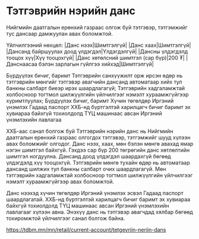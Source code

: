 # Тэтгэврийн нэрийн данс
Нийгмийн даатгалын ерөнхий газраас олгож буй тэтгэвэр, тэтгэмжийг тус дансаар дамжуулан авах боломжтой.  

Үйлчилгээний нөхцөл:
|Данс нээх|Шимтгэлгүй|
|Данс хаах|Шимтгэлгүй|
|Дансанд байршуулах доод үлдэгдэл|Үлдэгдэлгүй|
|Дансны үлдэгдэлд тооцох хүү|Хүү тооцохгүй|
|Данс хөтөлсний шимтгэл (сар бүр)|200 ₮|
|Данснаасаа бэлэн зарлагын гүйлгээ хийхэд|Шимтгэлгүй|

Бүрдүүлэх бичиг, баримт
Тэтгэврийн санхүүжилт орж ирсэн өдөр нь тэтгэврийн мөнгийг тэтгэвэр авагчийн дансанд автоматаар хийх тул банкны салбарт биеэр ирэх шаардлагагүй;
Тэтгэврийн хадгаламжтай холбосноор тогтмол шилжүүлгийн үйлчилгээг нэмэлт хураамжгүйгээр хуримтлуулах;
Бүрдүүлэх бичиг, баримт
Хүчин төгөлдөр Иргэний үнэмлэх Гадаад паспорт
ХХБ-нд бүртгэлтэй харилцагч бичиг баримт эх хувиараа байхгүй тохиолдолд ТҮЦ машинаас авсан Иргэний үнэмлэхийн лавлагаа

ХХБ-аас санал болгож буй Тэтгэврийн нэрийн данс нь Нийгмийн даатгалын ерөнхий газраас олгогдох тэтгэвэр, тэтгэмжийг шууд хүлээн авах боломжийг олгодог.  Данс нээх, хаах, мөн бэлэн мөнгө авахад ямар нэгэн шимтгэл байхгүй.  Гэхдээ сар бүр 200 төгрөгийн данс хөтлөлтийн шимтгэл ногдуулна. Дансанд доод үлдэгдэл шаардахгүй бөгөөд үлдэгдэлд хүү тооцохгүй. Тэтгэврийн мөнгө тухайн өдөр нь автоматаар дансанд шилжих тул банкны салбарт очих шаардлагагүй.  Мөн тэтгэврийн хадгаламжтай холбосноор тогтмол шилжүүлгийн үйлчилгээг нэмэлт хураамжгүйгээр авах боломжтой.

Данс нээхэд хүчин төгөлдөр Иргэний үнэмлэх эсвэл Гадаад паспорт шаардлагатай. ХХБ-нд бүртгэлтэй харилцагч бичиг баримт эх хувиараа байхгүй тохиолдолд ТҮЦ машинаас авсан Иргэний үнэмлэхийн лавлагааг хүлээн авна.  Энэхүү данс нь тэтгэвэр авагчдад хялбар бөгөөд тохиромжтой үйлчилгээг санал болгож байна.


https://tdbm.mn/mn/retail/current-account/tetgevriin-neriin-dans